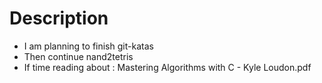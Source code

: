 # Description

- I am planning to finish git-katas
- Then continue nand2tetris
- If time reading about : Mastering Algorithms with C - Kyle Loudon.pdf
